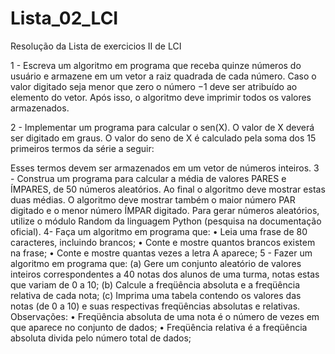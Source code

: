 # Lista_02_LCI
Resolução da Lista de exercicios II de LCI


1 - Escreva um algoritmo em programa que receba quinze números do usuário e armazene em um vetor a raiz quadrada de cada número. Caso o valor digitado seja menor que zero o número −1 deve ser atribuído ao elemento do vetor. Após isso, o algoritmo deve imprimir todos os valores armazenados.


2 - Implementar um programa para calcular o sen(X). O valor de X deverá ser digitado em graus. O valor do seno de X é calculado pela soma dos 15 primeiros termos da série a seguir: 

Esses termos devem ser armazenados em um vetor de números inteiros.
3 - Construa um programa para calcular a média de valores PARES e ÍMPARES, de 50 números aleatórios. Ao final o algoritmo deve mostrar estas duas médias. O algoritmo deve mostrar também o maior número PAR digitado e o menor número ÍMPAR digitado. Para gerar números aleatórios, utilize o módulo Random da linguagem Python (pesquisa na documentação oficial).
4- Faça um algoritmo em programa que: 
 	• Leia uma frase de 80 caracteres, incluindo brancos; 
• Conte e mostre quantos brancos existem na frase; 
• Conte e mostre quantas vezes a letra A aparece;
5 - Fazer um algoritmo em programa que: 
(a) Gere um conjunto aleatório de valores inteiros correspondentes a 40 notas dos alunos de uma turma, notas estas que variam de 0 a 10; 
(b) Calcule a freqüência absoluta e a freqüência relativa de cada nota; 
(c) Imprima uma tabela contendo os valores das notas (de 0 a 10) e suas respectivas freqüências absolutas e relativas. 
Observações: 
• Freqüência absoluta de uma nota é o número de vezes em que aparece no conjunto de dados; 
• Freqüência relativa é a freqüência absoluta divida pelo número total de dados;
